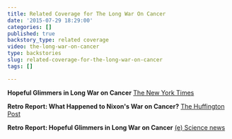```yaml
---
title: Related Coverage for The Long War On Cancer
date: '2015-07-29 18:29:00'
categories: []
published: true
backstory_type: related coverage
video: the-long-war-on-cancer
type: backstories
slug: related-coverage-for-the-long-war-on-cancer
tags: []

---
```

**Hopeful Glimmers in Long War on Cancer**
[The New York Times](http://www.nytimes.com/2013/11/04/booming/hopeful-glimmers-in-long-war-on-cancer.html?ref=booming)

**Retro Report: What Happened to Nixon's War on Cancer?**
[The Huffington Post](http://www.huffingtonpost.com/olivia-katrandjian/retro-report-nixon-cancer_b_4182302.html)

**Retro Report: Hopeful Glimmers in Long War on Cancer**
[(e) Science news](http://esciencenews.com/sources/ny.times.health/2013/11/04/retro.report.hopeful.glimmers.long.war.cancer)

